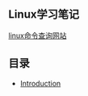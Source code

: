## Linux学习笔记
 [linux命令查询网站](https://jaywcjlove.github.io/linux-command/) 

## 目录
* [Introduction](README.md)
